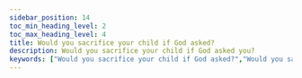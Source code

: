 ```yaml
---
sidebar_position: 14
toc_min_heading_level: 2
toc_max_heading_level: 4
title: Would you sacrifice your child if God asked?
description: Would you sacrifice your child if God asked you?
keywords: ["Would you sacrifice your child if God asked?","Would you sacrifice your child if God asked you?"]
---
```







